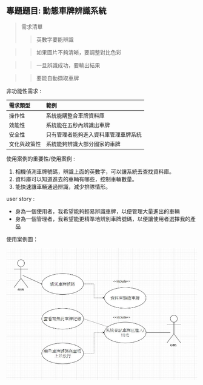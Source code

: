 ## 專題題目: 動態車牌辨識系統

>需求清單
>>英數字要能辨識

>>如果圖片不夠清晰，要調整對比色彩

>>一旦辨識成功，要輸出結果

>>要能自動擷取車牌

非功能性需求 :

|需求類型|範例|
|:---|:---|
|操作性|系統能購整合車牌資料庫|
|效能性|系統能在五秒內辨識出車牌|
|安全性|只有管理者能夠進入資料庫管理車牌系統|
|文化與政策性|系統能夠辨識大部分國家的車牌|

使用案例的重要性/使用案例 :

1. 相機偵測車牌號碼，辨識上面的英數字，可以讓系統去查找資料庫。
2. 資料庫可以知道進去的車輛有哪些，控制車輛數量。
3. 能快速讓車輛通過辨識，減少排隊情形。

user story :
+ 身為一個使用者，我希望能夠輕易辨識車牌，以便管理大量進出的車輛
+ 身為一個管理者，我希望能更精準地辨別車牌號碼，以便讓使用者選擇我的產品

使用案例圖：

![使用案例圖](project1.png "使用案例圖")
